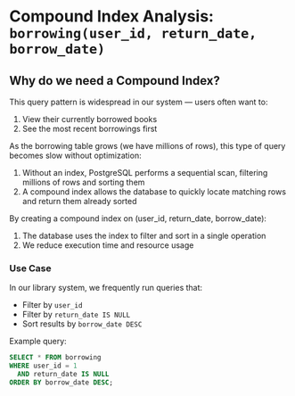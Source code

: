 # Compound Index Analysis: `borrowing(user_id, return_date, borrow_date)`

## Why do we need a Compound Index?
This query pattern is widespread in our system — users often want to:
1. View their currently borrowed books
2. See the most recent borrowings first

As the borrowing table grows (we have millions of rows), this type of query becomes slow without optimization:
1. Without an index, PostgreSQL performs a sequential scan, filtering millions of rows and sorting them
2. A compound index allows the database to quickly locate matching rows and return them already sorted

By creating a compound index on (user_id, return_date, borrow_date):
1. The database uses the index to filter and sort in a single operation
2. We reduce execution time and resource usage


### Use Case
In our library system, we frequently run queries that:
- Filter by `user_id`
- Filter by `return_date IS NULL`
- Sort results by `borrow_date DESC`

Example query:
```sql
SELECT * FROM borrowing
WHERE user_id = 1
  AND return_date IS NULL
ORDER BY borrow_date DESC;
```


